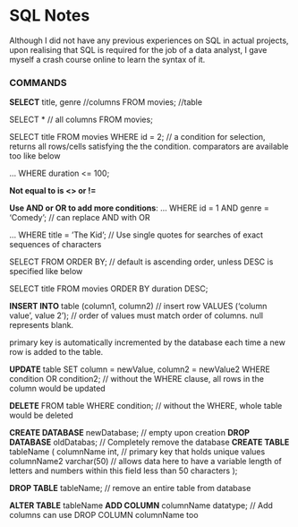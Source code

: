 # SQL Notes

Although I did not have any previous experiences on SQL in actual projects, upon realising that SQL is required for the job of a data analyst, I gave myself a crash course online to learn the syntax of it.

### COMMANDS
**SELECT** title, genre //columns
FROM movies; //table

SELECT * // all columns 
FROM movies;

SELECT title
FROM movies
WHERE id = 2; // a condition for selection, returns all rows/cells satisfying the the condition. comparators are available too like below 

…
WHERE duration <= 100;

**Not equal to is <> or !=**

**Use AND or OR to add more conditions**:
…
WHERE id = 1
AND genre = ‘Comedy’; // can replace AND with OR

…
WHERE title = ’The Kid’; // Use single quotes for searches of exact sequences of characters

SELECT FROM ORDER BY; // default is ascending order, unless DESC is specified like below

SELECT title FROM movies ORDER BY duration DESC;

**INSERT INTO** table (column1, column2) // insert row
VALUES (‘column value’, value 2’); // order of values must match order of columns. null represents blank.

primary key is automatically incremented by the database each time a new row is added to the table.

**UPDATE** table SET column = newValue, column2 = newValue2 WHERE condition OR condition2; // without the WHERE clause, all rows in the column would be updated

**DELETE** FROM table WHERE condition; // without the WHERE, whole table would be deleted

**CREATE DATABASE** newDatabase; // empty upon creation
**DROP DATABASE** oldDatabas; // Completely remove the database
**CREATE TABLE** tableName
(
	columnName int, // primary key that holds unique values
	columnName2 varchar(50) // allows data here to have a variable length of letters and numbers within this field less than 50 characters
); 

**DROP TABLE** tableName; // remove an entire table from database

**ALTER TABLE** tableName **ADD COLUMN** columnName datatype; // Add columns can use DROP COLUMN columnName too





